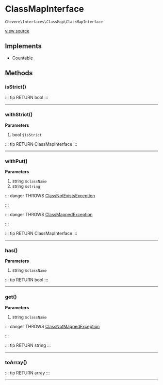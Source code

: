 # ClassMapInterface

`Chevere\Interfaces\ClassMap\ClassMapInterface`

[view source](https://github.com/chevere/chevere/blob/master/interfaces/ClassMap/ClassMapInterface.php)

## Implements

- Countable
## Methods

### isStrict()

::: tip RETURN
bool
:::


---

### withStrict()

**Parameters**

1. bool `$isStrict`

::: tip RETURN
ClassMapInterface
:::


---

### withPut()

**Parameters**

1. string `$className`
2. string `$string`

::: danger THROWS
[ClassNotExistsException](../../Exceptions/ClassMap/ClassNotExistsException.md)
 
:::

::: danger THROWS
[ClassMappedException](../../Exceptions/ClassMap/ClassMappedException.md)
 
:::

::: tip RETURN
ClassMapInterface
:::


---

### has()

**Parameters**

1. string `$className`

::: tip RETURN
bool
:::


---

### get()

**Parameters**

1. string `$className`

::: danger THROWS
[ClassNotMappedException](../../Exceptions/ClassMap/ClassNotMappedException.md)
 
:::

::: tip RETURN
string
:::


---

### toArray()

::: tip RETURN
array
:::


---

